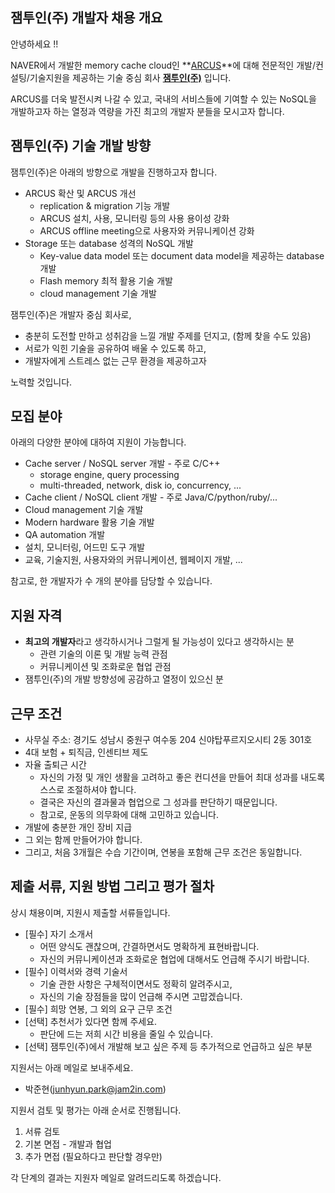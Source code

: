 ## 잼투인(주) 개발자 채용 개요

안녕하세요 !!

NAVER에서 개발한 memory cache cloud인 **[ARCUS](http://naver.github.io/arcus/)**에 대해
전문적인 개발/컨설팅/기술지원을 제공하는 기술 중심 회사 **[잼투인(주)](https://www.facebook.com/jam2in)** 입니다.

ARCUS를 더욱 발전시켜 나갈 수 있고, 국내의 서비스들에 기여할 수 있는 NoSQL을
개발하고자 하는 열정과 역량을 가진 최고의 개발자 분들을 모시고자 합니다.

## 잼투인(주) 기술 개발 방향 

잼투인(주)은 아래의 방향으로 개발을 진행하고자 합니다.

- ARCUS 확산 및 ARCUS 개선
  - replication & migration 기능 개발
  - ARCUS 설치, 사용, 모니터링 등의 사용 용이성 강화
  - ARCUS offline meeting으로 사용자와 커뮤니케이션 강화
- Storage 또는 database 성격의 NoSQL 개발
  - Key-value data model 또는 document data model을 제공하는 database 개발
  - Flash memory 최적 활용 기술 개발
  - cloud management 기술 개발

잼투인(주)은 개발자 중심 회사로,

- 충분히 도전할 만하고 성취감을 느낄 개발 주제를 던지고, (함께 찾을 수도 있음)
- 서로가 익힌 기술을 공유하여 배울 수 있도록 하고,
- 개발자에게 스트레스 없는 근무 환경을 제공하고자

노력할 것입니다.

## 모집 분야

아래의 다양한 분야에 대하여 지원이 가능합니다.

- Cache server / NoSQL server 개발 - 주로 C/C++
  - storage engine, query processing
  - multi-threaded, network, disk io, concurrency, ...
- Cache client / NoSQL client 개발 - 주로 Java/C/python/ruby/...
- Cloud management 기술 개발 
- Modern hardware 활용 기술 개발
- QA automation 개발
- 설치, 모니터링, 어드민 도구 개발
- 교육, 기술지원, 사용자와의 커뮤니케이션, 웹페이지 개발, ...

참고로, 한 개발자가 수 개의 분야를 담당할 수 있습니다.

## 지원 자격

- **최고의 개발자**라고 생각하시거나 그럴게 될 가능성이 있다고 생각하시는 분
  - 관련 기술의 이론 및 개발 능력 관점
  - 커뮤니케이션 및 조화로운 협업 관점
- 잼투인(주)의 개발 방향성에 공감하고 열정이 있으신 분

## 근무 조건

- 사무실 주소: 경기도 성남시 중원구 여수동 204 신야탑푸르지오시티 2동 301호
- 4대 보험 + 퇴직금, 인센티브 제도
- 자율 출퇴근 시간
  - 자신의 가정 및 개인 생활을 고려하고 좋은 컨디션을 만들어 최대 성과를 내도록 스스로 조절하셔야 합니다.
  - 결국은 자신의 결과물과 협업으로 그 성과를 판단하기 때문입니다.
  - 참고로, 운동의 의무화에 대해 고민하고 있습니다.
- 개발에 충분한 개인 장비 지급
- 그 외는 함께 만들어가야 합니다.
- 그리고, 처음 3개월은 수습 기간이며, 연봉을 포함해 근무 조건은 동일합니다.

## 제출 서류, 지원 방법 그리고 평가 절차

상시 채용이며, 지원시 제출할 서류들입니다.

- [필수] 자기 소개서 
  - 어떤 양식도 괜찮으며, 간결하면서도 명확하게 표현바랍니다.
  - 자신의 커뮤니케이션과 조화로운 협업에 대해서도 언급해 주시기 바랍니다.
- [필수] 이력서와 경력 기술서
  - 기술 관한 사항은 구체적이면서도 정확히 알려주시고,
  - 자신의 기술 장점들을 많이 언급해 주시면 고맙겠습니다.
- [필수] 희망 연봉, 그 외의 요구 근무 조건
- [선택] 추천서가 있다면 함께 주세요. 
  - 판단에 드는 저희 시간 비용을 줄일 수 있습니다. 
- [선택] 잼투인(주)에서 개발해 보고 싶은 주제 등 추가적으로 언급하고 싶은 부분

지원서는 아래 메일로 보내주세요.

- 박준현(junhyun.park@jam2in.com)

지원서 검토 및 평가는 아래 순서로 진행됩니다.

1. 서류 검토
2. 기본 면접 - 개발과 협업
3. 추가 면접 (필요하다고 판단할 경우만)

각 단계의 결과는 지원자 메일로 알려드리도록 하겠습니다.

